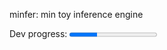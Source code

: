 minfer: min toy inference engine

<label for="file">Dev progress:</label>
<progress id="file" value="32" max="100"> 1% </progress>
